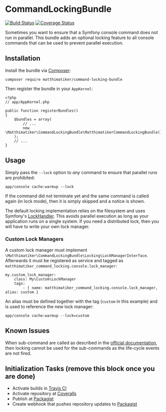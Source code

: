 # CommandLockingBundle #

[![Build Status](https://travis-ci.org/Matthimatiker/CommandLockingBundle.svg?branch=master)](https://travis-ci.org/Matthimatiker/CommandLockingBundle)
[![Coverage Status](https://coveralls.io/repos/Matthimatiker/CommandLockingBundle/badge.svg?branch=master&service=github)](https://coveralls.io/github/Matthimatiker/CommandLockingBundle?branch=master)

Sometimes you want to ensure that a Symfony console command does not run in parallel.
This bundle adds an optional locking feature to all console commands that can be used to prevent parallel execution.

## Installation ##

Install the bundle via [Composer](https://getcomposer.org):

    composer require matthimatiker/command-locking-bundle
    
Then register the bundle in your ``AppKernel``:

    <?php
    // app/AppKernel.php
    
    public function registerBundles()
    {
        $bundles = array(
            // ...
            new \Matthimatiker\CommandLockingBundle\MatthimatikerCommandLockingBundle()
        );
        // ...
    }

## Usage ##

Simply pass the ``--lock`` option to *any* command to ensure that parallel runs are prohibited:

    app/console cache:warmup --lock
    
If the command did not terminate yet and the same command is called again (in lock mode), then
it is simply skipped and a notice is shown.

The default locking implementation relies on the filesystem and uses Symfony's 
[LockHandler](https://symfony.com/doc/current/components/filesystem/lock_handler.html). 
This avoids parallel execution as long as your application runs on a single system.
If you need a distributed lock, then you will have to write your own lock manager.

### Custom Lock Managers ###

A custom lock manager must implement ``\Matthimatiker\CommandLockingBundle\Locking\LockManagerInterface``.
Afterwards it must be registered as service and tagged as ``matthimatiker_command_locking.console.lock_manager``:

    my.custom_lock_manager:
        class: My\Custom\LockManager
        tags:
            - { name: matthimatiker_command_locking.console.lock_manager, alias: custom }

An alias must be defined together with the tag (``custom`` in this example) and is used to reference 
the new lock manager:

    app/console cache:warmup --lock=custom

## Known Issues ##

When sub-command are called as described in the [official documentation](http://symfony.com/doc/current/components/console/introduction.html#calling-an-existing-command),
then locking cannot be used for the sub-commands as the life-cycle events are not fired.


## Initialization Tasks (remove this block once you are done) ##

- Activate builds in [Travis CI](https://travis-ci.org/)
- Activate repository at [Coveralls](https://coveralls.io)
- Publish at [Packagist](https://packagist.org/)
- Create webhook that pushes repository updates to [Packagist](https://packagist.org/)
